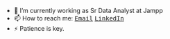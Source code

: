 - 🔭 I’m currently working as Sr Data Analyst at Jampp
- 📫 How to reach me: 
<a href="mailto:1franco.benites@gmail.com"><kbd>Email</kbd></a>
<a href="https://www.linkedin.com/in/franco-benites/"><kbd>LinkedIn</kbd></a>
- ⚡ Patience is key.

